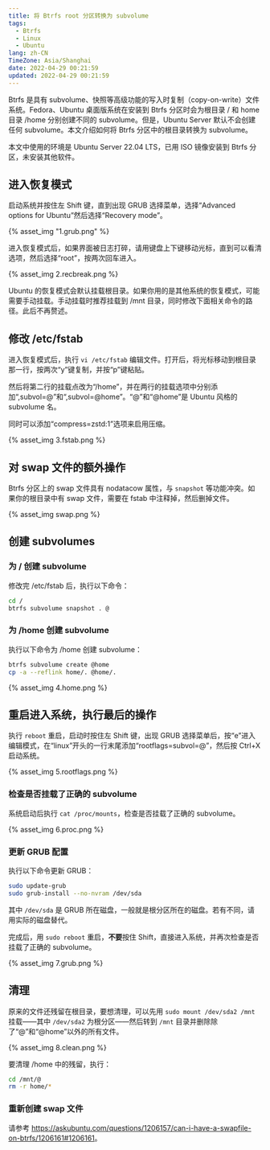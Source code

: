 ```yaml
---
title: 将 Btrfs root 分区转换为 subvolume
tags:
  - Btrfs
  - Linux
  - Ubuntu
lang: zh-CN
TimeZone: Asia/Shanghai
date: 2022-04-29 00:21:59
updated: 2022-04-29 00:21:59
---
```


Btrfs 是具有 subvolume、快照等高级功能的写入时复制（copy-on-write）文件系统。Fedora、Ubuntu 桌面版系统在安装到 Btrfs 分区时会为根目录 / 和 home 目录 /home 分别创建不同的 subvolume。但是，Ubuntu Server 默认不会创建任何 subvolume。本文介绍如何将 Btrfs 分区中的根目录转换为 subvolume。

本文中使用的环境是 Ubuntu Server 22.04 LTS，已用 ISO 镜像安装到 Btrfs 分区，未安装其他软件。

## 进入恢复模式
启动系统并按住左 Shift 键，直到出现 GRUB 选择菜单，选择“Advanced options for Ubuntu”然后选择“Recovery mode”。

{% asset_img "1.grub.png" %}

进入恢复模式后，如果界面被日志打碎，请用键盘上下键移动光标，直到可以看清选项，然后选择“root”，按两次回车进入。

{% asset_img 2.recbreak.png %}

Ubuntu 的恢复模式会默认挂载根目录。如果你用的是其他系统的恢复模式，可能需要手动挂载。手动挂载时推荐挂载到 /mnt 目录，同时修改下面相关命令的路径。此后不再赘述。

## 修改 /etc/fstab
进入恢复模式后，执行 `vi /etc/fstab` 编辑文件。打开后，将光标移动到根目录那一行，按两次“y”键复制，并按“p”键粘贴。

然后将第二行的挂载点改为“/home”，并在两行的挂载选项中分别添加“,subvol=@”和“,subvol=@home”。“@”和“@home”是 Ubuntu 风格的 subvolume 名。

同时可以添加“compress=zstd:1”选项来启用压缩。

{% asset_img 3.fstab.png %}

## 对 swap 文件的额外操作
Btrfs 分区上的 swap 文件具有 nodatacow 属性，与 `snapshot` 等功能冲突。如果你的根目录中有 swap 文件，需要在 fstab 中注释掉，然后删掉文件。

{% asset_img swap.png %}

## 创建 subvolumes
### 为 / 创建 subvolume
修改完 /etc/fstab 后，执行以下命令：

```sh
cd /
btrfs subvolume snapshot . @
```

### 为 /home 创建 subvolume
执行以下命令为 /home 创建 subvolume：

```sh
btrfs subvolume create @home
cp -a --reflink home/. @home/.
```

{% asset_img 4.home.png %}

## 重启进入系统，执行最后的操作
执行 `reboot` 重启，启动时按住左 Shift 键，出现 GRUB 选择菜单后，按“e”进入编辑模式，在“linux”开头的一行末尾添加“rootflags=subvol=@”，然后按 Ctrl+X 启动系统。

{% asset_img 5.rootflags.png %}

### 检查是否挂载了正确的 subvolume
系统启动后执行 `cat /proc/mounts`，检查是否挂载了正确的 subvolume。

{% asset_img 6.proc.png %}

### 更新 GRUB 配置
执行以下命令更新 GRUB：

```sh
sudo update-grub
sudo grub-install --no-nvram /dev/sda
```

其中 `/dev/sda` 是 GRUB 所在磁盘，一般就是根分区所在的磁盘。若有不同，请用实际的磁盘替代。

完成后，用 `sudo reboot` 重启，**不要**按住 Shift，直接进入系统，并再次检查是否挂载了正确的 subvolume。

{% asset_img 7.grub.png %}

## 清理
原来的文件还残留在根目录，要想清理，可以先用 `sudo mount /dev/sda2 /mnt` 挂载——其中 `/dev/sda2` 为根分区——然后转到 `/mnt` 目录并删除除了“@”和“@home”以外的所有文件。

{% asset_img 8.clean.png %}

要清理 /home 中的残留，执行：

```sh
cd /mnt/@
rm -r home/*
```

### 重新创建 swap 文件

请参考 <https://askubuntu.com/questions/1206157/can-i-have-a-swapfile-on-btrfs/1206161#1206161>。
